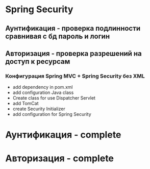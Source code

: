 # Spring Security
## Аунтификация - проверка подлинности сравнивая с бд пароль и логин
## Авторизация - проверка разрешений на доступ к ресурсам
### Конфигурация Spring MVC + Spring Security без XML
- add dependency in pom.xml
- add configuration Java class
- Create class for use Dispatcher Servlet
- add TomCat
- create Security Initializer
- add configuration for Spring Security
# Аунтификация - complete
# Авторизация - complete











